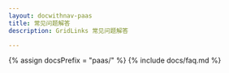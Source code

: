 ```yaml
---
layout: docwithnav-paas
title: 常见问题解答
description: GridLinks 常见问题解答

---
```


{% assign docsPrefix = "paas/" %}
{% include docs/faq.md %}